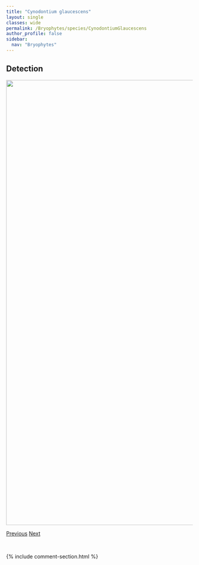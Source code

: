 ```yaml
---
title: "Cynodontium glaucescens"
layout: single
classes: wide
permalink: /Bryophytes/species/CynodontiumGlaucescens
author_profile: false
sidebar:
  nav: "Bryophytes"
---
```


<h2>Detection</h2>

<a href="https://drive.google.com/uc?export=view&id=1bnd7_nuuSMjBKP-5eIe36y_KuIv9Yzw4">
<img src="https://drive.google.com/uc?export=view&id=1bnd7_nuuSMjBKP-5eIe36y_KuIv9Yzw4" height = "1200" width = "800">
</a>


<a href="/DevelopmentWebsite/Bryophytes/species/CratoneuronFilicinum" class="pagination--pager" title="Cratoneuron filicinum">Previous</a> <a href="/DevelopmentWebsite/Bryophytes/species/CynodontiumSchisti" class="pagination--pager" title="Cynodontium schisti">Next</a>

<p>&nbsp;</p>

{% include comment-section.html %}
